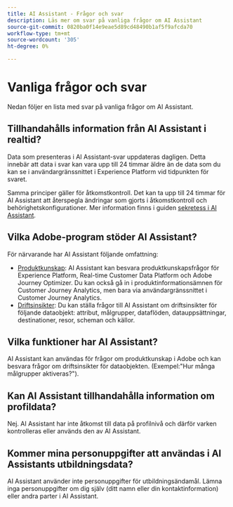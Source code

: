 ```yaml
---
title: AI Assistant - Frågor och svar
description: Läs mer om svar på vanliga frågor om AI Assistant
source-git-commit: 0820ba0f14e9eae5d89cd48490b1af5f9afcda70
workflow-type: tm+mt
source-wordcount: '305'
ht-degree: 0%

---
```


# Vanliga frågor och svar

Nedan följer en lista med svar på vanliga frågor om AI Assistant.

## Tillhandahålls information från AI Assistant i realtid?

Data som presenteras i AI Assistant-svar uppdateras dagligen. Detta innebär att data i svar kan vara upp till 24 timmar äldre än de data som du kan se i användargränssnittet i Experience Platform vid tidpunkten för svaret.

Samma principer gäller för åtkomstkontroll. Det kan ta upp till 24 timmar för AI Assistant att återspegla ändringar som gjorts i åtkomstkontroll och behörighetskonfigurationer. Mer information finns i guiden [sekretess i AI Assistant](./privacy.md).

## Vilka Adobe-program stöder AI Assistant?

För närvarande har AI Assistant följande omfattning:

* [Produktkunskap](./home.md#product-knowledge): AI Assistant kan besvara produktkunskapsfrågor för Experience Platform, Real-time Customer Data Platform och Adobe Journey Optimizer. Du kan också gå in i produktinformationsämnen för Customer Journey Analytics, men bara via användargränssnittet i Customer Journey Analytics.
* [Driftsinsikter](./home.md#operational-insights): Du kan ställa frågor till AI Assistant om driftsinsikter för följande dataobjekt: attribut, målgrupper, dataflöden, datauppsättningar, destinationer, resor, scheman och källor.

## Vilka funktioner har AI Assistant?

AI Assistant kan användas för frågor om produktkunskap i Adobe och kan besvara frågor om driftsinsikter för dataobjekten. (Exempel:&quot;Hur många målgrupper aktiveras?&quot;).

## Kan AI Assistant tillhandahålla information om profildata?

Nej. AI Assistant har inte åtkomst till data på profilnivå och därför varken kontrolleras eller används den av AI Assistant.

## Kommer mina personuppgifter att användas i AI Assistants utbildningsdata?

AI Assistant använder inte personuppgifter för utbildningsändamål. Lämna inga personuppgifter om dig själv (ditt namn eller din kontaktinformation) eller andra parter i AI Assistant.